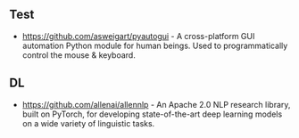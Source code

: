 ## Test
* https://github.com/asweigart/pyautogui - A cross-platform GUI automation Python module for human beings. Used to programmatically control the mouse & keyboard.


## DL
* https://github.com/allenai/allennlp - An Apache 2.0 NLP research library, built on PyTorch, for developing state-of-the-art deep learning models on a wide variety of linguistic tasks.
